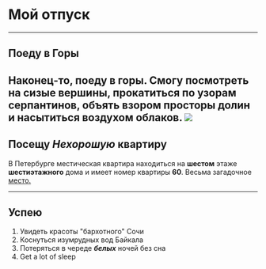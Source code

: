 # Мой отпуск

---
## Поеду в **Горы**
Наконец-то, поеду в горы. Смогу посмотреть на сизые вершины, прокатиться по узорам серпантинов, объять взором просторы долин и насытиться воздухом облаков.
![](Mountians.jpg)
---
## Посещу **_Нехорошую_ квартиру**
В Петербурге местическая квартира находиться на **шестом** этаже **шестиэтажного** дома и имеет номер квартиры **60**. Весьма загадочное[ место.](https://yandex.ru/maps/-/CCUJZINcN1A)

---
## Успею
1. Увидеть красоты "бархотного" Сочи
2. Коснуться изумрудных вод Байкала
3. Потеряться в череде **_белых_** ночей без сна
4. Get a lot of sleep
